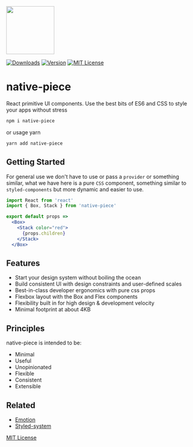 <img src='https://i.ibb.co/yg9ptQy/logo-native-piece.png' width='128' height='128' />

[![Downloads][downloads-badge]][npm]
[![Version][version-badge]][npm]
[![MIT License][license-badge]](LICENSE.md)

# native-piece

React primitive UI components. Use the best bits of ES6 and CSS to style your apps without stress

```sh
npm i native-piece
```

or usage yarn

```sh
yarn add native-piece
```

## Getting Started

For general use we don't have to use or pass a `provider` or something similar, what we have here is a pure `CSS` component, something similar to `styled-components` but more dynamic and easier to use.

```jsx
import React from 'react'
import { Box, Stack } from 'native-piece'

export default props =>
  <Box>
    <Stack color="red">
      {props.children}
    </Stack>
  </Box>
```

## Features

* Start your design system without boiling the ocean
* Build consistent UI with design constraints and user-defined scales
* Best-in-class developer ergonomics with pure css props
* Flexbox layout with the Box and Flex components
* Flexibility built in for high design & development velocity
* Minimal footprint at about 4KB

## Principles

native-piece is intended to be:

* Minimal
* Useful
* Unopinionated
* Flexible
* Consistent
* Extensible

## Related

* [Emotion][]
* [Styled-system][]

[MIT License](LICENSE.md)

[emotion]: https://emotion.sh
[styled-system]: https://styled-system.com
[downloads-badge]: https://flat.badgen.net/npm/dw/native-piece
[version-badge]: https://flat.badgen.net/npm/v/native-piece
[license-badge]: https://flat.badgen.net/badge/license/MIT/blue
[npm]: https://npmjs.com/package/native-piece